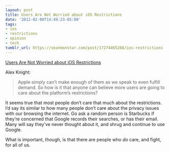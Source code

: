 ```yaml
---
layout: post
title: Users Are Not Worried about iOS Restrictions
date: '2012-02-08T14:49:23-05:00'
tags:
- ios
- restrictions
- opinion
- tech
tumblr_url: https://seanmonstar.com/post/17274465268/ios-restrictions
---
```

[Users Are Not Worried about iOS Restrictions](http://zerodistraction.com/blog/2012/2/7/users-are-not-worried-about-ios-restrictions.html)  

Alex Knight:

> Apple simply can’t make enough of them as we speak to even fulfill demand. So how is it that anyone can believe more users are going to care about the platform’s restrictions?

It seems true that most people don’t care that much about the restrictions. I’d say its similar to how many people don’t care about the privacy issues with our browsing the internet. Go ask a random person is Starbucks if they’re concerned that Google records their searches, or has their email. Many will say they’ve never thought about it, and shrug and continue to use Google.

What is important, though, is that there are people who _do_ care, and fight, for all of us.

